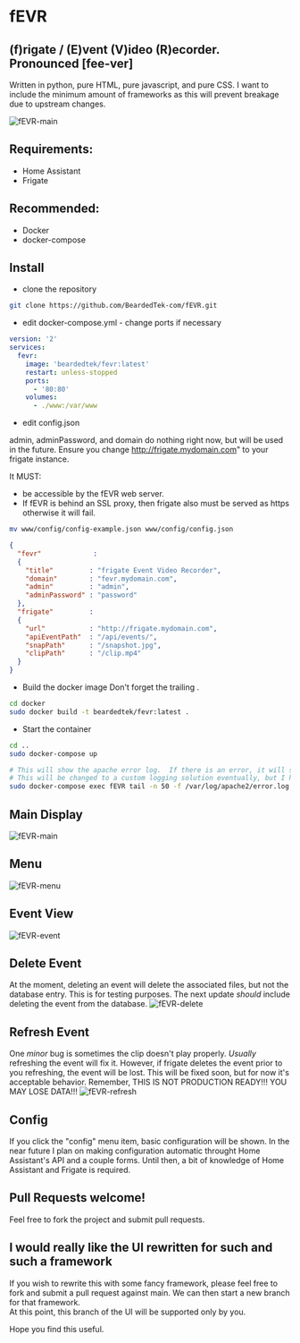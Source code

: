 # fEVR
## (f)rigate / (E)vent (V)ideo (R)ecorder. Pronounced [fee-ver]
Written in python, pure HTML, pure javascript, and pure CSS.
I want to include the minimum amount of frameworks as this will prevent breakage due to upstream changes.

![fEVR-main](https://user-images.githubusercontent.com/93575915/151338205-c1e0f12e-1d8a-4c56-be59-d4b2c5e96bd7.png)


## Requirements:
- Home Assistant
- Frigate
## Recommended:
- Docker
- docker-compose

## Install
- clone the repository
```bash
git clone https://github.com/BeardedTek-com/fEVR.git
```
- edit docker-compose.yml - change ports if necessary
```yml
version: '2'
services:
  fevr:
    image: 'beardedtek/fevr:latest'
    restart: unless-stopped
    ports:
      - '80:80'
    volumes:
      - ./www:/var/www
```
- edit config.json

admin, adminPassword, and domain do nothing right now, but will be used in the future.
Ensure you change http://frigate.mydomain.com" to your frigate instance.

It MUST:
- be accessible by the fEVR web server.
- If fEVR is behind an SSL proxy, then frigate also must be served as https otherwise it will fail.

```bash
mv www/config/config-example.json www/config/config.json
```
```json
{
  "fevr"             :
  {
    "title"         : "frigate Event Video Recorder",
    "domain"        : "fevr.mydomain.com",
    "admin"         : "admin",
    "adminPassword" : "password"
  },
  "frigate"         :
  {
    "url"           : "http://frigate.mydomain.com",
    "apiEventPath"  : "/api/events/",
    "snapPath"      : "/snapshot.jpg",
    "clipPath"      : "/clip.mp4"
  }
}
```
- Build the docker image
Don't forget the trailing .
```bash
cd docker
sudo docker build -t beardedtek/fevr:latest .
```
- Start the container
```bash
cd ..
sudo docker-compose up

# This will show the apache error log.  If there is an error, it will show up here.
# This will be changed to a custom logging solution eventually, but I haven't written it yet.
sudo docker-compose exec fEVR tail -n 50 -f /var/log/apache2/error.log
```
## Main Display
![fEVR-main](https://user-images.githubusercontent.com/93575915/151338205-c1e0f12e-1d8a-4c56-be59-d4b2c5e96bd7.png)

## Menu
![fEVR-menu](https://user-images.githubusercontent.com/93575915/151338307-2df5f44d-2149-496a-850b-98e5b1c70b87.png)

## Event View
![fEVR-event](https://user-images.githubusercontent.com/93575915/151338353-ae2d7c21-8d6c-4ed8-aa8e-752b3914a9cb.png)

## Delete Event
At the moment, deleting an event will delete the associated files, but not the database entry.  This is for testing purposes.  The next update *should* include deleting the event from the database.
![fEVR-delete](https://user-images.githubusercontent.com/93575915/151338410-230f9512-4b0a-4a90-942c-0ee97d050983.png)

## Refresh Event
One *minor* bug is sometimes the clip doesn't play properly.  *Usually* refreshing the event will fix it.  However, if frigate deletes the event prior to you refreshing, the event will be lost.  This will be fixed soon, but for now it's acceptable behavior.  Remember, THIS IS NOT PRODUCTION READY!!! YOU MAY LOSE DATA!!!
![fEVR-refresh](https://user-images.githubusercontent.com/93575915/151338629-9616b08a-66f6-445f-a277-447009c2e683.png)


## Config
If you click the "config" menu item, basic configuration will be shown.  In the near future I plan on making configuration automatic throught Home Assistant's API and a couple forms.  Until then, a bit of knowledge of Home Assistant and Frigate is required.

## Pull Requests welcome!
Feel free to fork the project and submit pull requests.

## I would really like the UI rewritten for such and such a framework
If you wish to rewrite this with some fancy framework, please feel free to fork and submit a pull request against main.
We can then start a new branch for that framework.  
At this point, this branch of the UI will be supported only by you.

Hope you find this useful.
